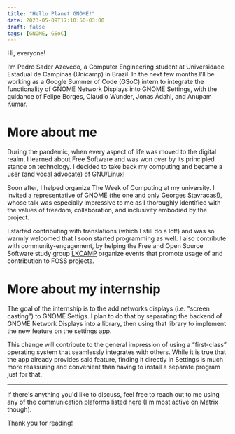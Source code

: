 ```yaml
---
title: "Hello Planet GNOME!"
date: 2023-05-09T17:10:50-03:00
draft: false
tags: [GNOME, GSoC]
---
```


Hi, everyone!

I’m Pedro Sader Azevedo, a Computer Engineering student at Universidade
Estadual de Campinas (Unicamp) in Brazil. In the next few months I’ll be
working as a Google Summer of Code (GSoC) intern to integrate the functionality
of GNOME Network Displays into GNOME Settings, with the guidance of Felipe
Borges, Claudio Wunder, Jonas Ådahl, and Anupam Kumar.

# More about me

During the pandemic, when every aspect of life was moved to the digital realm,
I learned about Free Software and was won over by its principled stance on
technology. I decided to take back my computing and became a user (and vocal
advocate) of GNU/Linux!

Soon after, I helped organize The Week of Computing at my university. I invited
a representative of GNOME (the one and only Georges Stavracas!), whose talk was
especially impressive to me as I thoroughly identified with the values of
freedom, collaboration, and inclusivity embodied by the project.

I started contributing with translations (which I still do a lot!) and was so
warmly welcomed that I soon started programming as well. I also contribute with
community-engagement, by helping the Free and Open Source Software study group
[LKCAMP](https://lkcamp.dev/about/) organize events that promote usage of and
contribution to FOSS projects.

# More about my internship

The goal of the internship is to the add networks displays (i.e. "screen
casting") to GNOME Settigs. I plan to do that by separating the backend of
GNOME Network Displays into a library, then using that library to implement
the new feature on the settings app.

This change will contribute to the general impression of using a “first-class”
operating system that seamlessly integrates with others. While it is true that
the app already provides said feature, finding it directly in Settings is much
more reassuring and convenient than having to install a separate program just
for that.

---

If there's anything you'd like to discuss, feel free to reach out to me using
any of the communication plaforms listed [here](https://keyoxide.org/hkp/adcfe1009ec391e7cc38ec13e7497b22c97fe966)
(I'm most active on Matrix though).

Thank you for reading!
